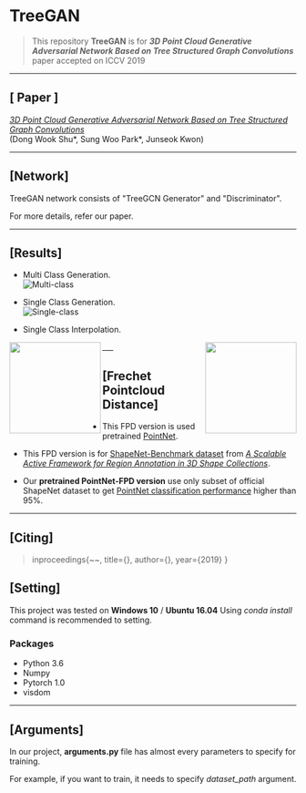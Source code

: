 # **TreeGAN**

>This repository **TreeGAN** is for _**3D Point Cloud Generative Adversarial Network Based on Tree Structured Graph Convolutions**_ paper accepted on ICCV 2019
___

## [ Paper ]
[_3D Point Cloud Generative Adversarial Network Based on Tree Structured Graph Convolutions_](https://arxiv.org/abs/1905.06292)  
(Dong Wook Shu*, Sung Woo Park*, Junseok Kwon)
___

## [Network]
TreeGAN network consists of "TreeGCN Generator" and "Discriminator".

For more details, refer our paper.
___

## [Results]
- Multi Class Generation.  
![Multi-class](https://github.com/seowok/TreeGAN/blob/master/results/fig_teaser.PNG "Motorbike, Laptop, Sofa, Guitar, Skateboard, Knife, Table, Pistol, and Car from top-left to bottom-right")

- Single Class Generation.  
![Single-class](https://github.com/seowok/TreeGAN/blob/master/results/fig_results.PNG "Plane and Chair")  

- Single Class Interpolation.  
<img width="160" align="left" src="https://github.com/seowok/TreeGAN/blob/master/results/plane_interpolation.gif">
<img width="160" align="right" src="https://github.com/seowok/TreeGAN/blob/master/results/chair_interpolation.gif">
___

## [Frechet Pointcloud Distance]
- This FPD version is used pretrained [PointNet](https://arxiv.org/abs/1612.00593).

- This FPD version is for [ShapeNet-Benchmark dataset](https://shapenet.cs.stanford.edu/ericyi/shapenetcore_partanno_segmentation_benchmark_v0.zip) from [_A Scalable Active Framework 
for Region Annotation in 3D Shape Collections_](http://web.stanford.edu/~ericyi/project_page/part_annotation/index.html).

- Our **pretrained PointNet-FPD version** use only subset of official ShapeNet dataset to get [PointNet classification performance](https://github.com/fxia22/pointnet.pytorch#classification-performance) higher than 95%.
___

## [Citing]
>inproceedings{~~,
            title={},
            author={},
            year={2019}
            }

## [Setting]
This project was tested on **Windows 10** / **Ubuntu 16.04**
Using _conda install_ command is recommended to setting.
### Packages
- Python 3.6
- Numpy
- Pytorch 1.0
- visdom
___

## [Arguments]
In our project, **arguments.py** file has almost every parameters to specify for training.

For example, if you want to train, it needs to specify _dataset_path_ argument.
